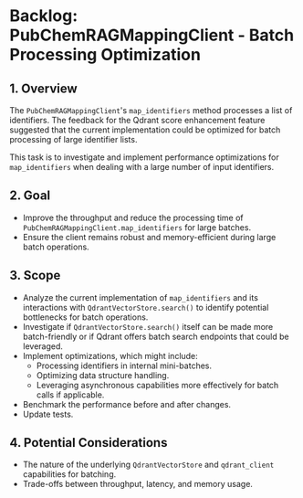 # Backlog: PubChemRAGMappingClient - Batch Processing Optimization

## 1. Overview

The `PubChemRAGMappingClient`'s `map_identifiers` method processes a list of identifiers. The feedback for the Qdrant score enhancement feature suggested that the current implementation could be optimized for batch processing of large identifier lists.

This task is to investigate and implement performance optimizations for `map_identifiers` when dealing with a large number of input identifiers.

## 2. Goal

*   Improve the throughput and reduce the processing time of `PubChemRAGMappingClient.map_identifiers` for large batches.
*   Ensure the client remains robust and memory-efficient during large batch operations.

## 3. Scope

*   Analyze the current implementation of `map_identifiers` and its interactions with `QdrantVectorStore.search()` to identify potential bottlenecks for batch operations.
*   Investigate if `QdrantVectorStore.search()` itself can be made more batch-friendly or if Qdrant offers batch search endpoints that could be leveraged.
*   Implement optimizations, which might include:
    *   Processing identifiers in internal mini-batches.
    *   Optimizing data structure handling.
    *   Leveraging asynchronous capabilities more effectively for batch calls if applicable.
*   Benchmark the performance before and after changes.
*   Update tests.

## 4. Potential Considerations

*   The nature of the underlying `QdrantVectorStore` and `qdrant_client` capabilities for batching.
*   Trade-offs between throughput, latency, and memory usage.
